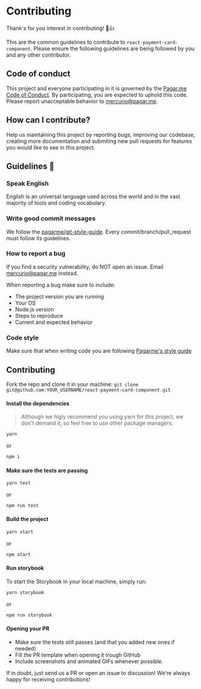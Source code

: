 # Contributing

Thank's for you interest in contributing! :tada::+1:

This are the common guidelines to contribute to `react-payment-card-component`. Please ensure the following guidelines are being followed by you and any other contributor.

## Code of conduct

This project and everyone participating in it is governed by the [Pagar.me Code of Conduct](CODE_OF_CONDUCT.md). By participating, you are expected to uphold this code. Please report unacceptable behavior to [mercurio@pagar.me](mailto:mercurio@pagar.me).

## How can I contribute?

Help us maintaining this project by reporting bugs, improving our codebase, creating more documentation and submiting new pull requests for features you would like to see in this project.

## Guidelines :rotating_light:

### Speak English

English is an universal language used across the world and in the vast majority of tools and coding vocabulary.

### Write good commit messages

We follow the [pagarme/git-style-guide](https://github.com/pagarme/git-style-guide). Every commit/branch/pull_request must follow its guidelines.

### How to report a bug

If you find a security vulnerability, do NOT open an issue. Email [mercurio@pagar.me](mailto:mercurio@pagar.me) instead.

When reporting a bug make sure to include:
- The project version you are running
- Your OS
- Node.js version
- Steps to reproduce
- Current and expected behavior

### Code style

Make sure that when writing code you are following [Pagarme's style guide](https://github.com/pagarme/javascript-style-guide)

## Contributing

Fork the repo and clone it in your machine: `git clone git@github.com:YOUR_USERNAME/react-payment-card-component.git`

#### Install the dependencies

> Although we higly recommend you using yarn for this project, we don't demand it, so feel free to use other package managers.

```sh
yarn
```

or

```sh
npm i
```

#### Make sure the tests are passing

```sh
yarn test
```

or

```sh
npm run test
```

#### Build the project

```sh
yarn start
```

or

```sh
npm start
```

#### Run storybook

To start the Storybook in your local machine, simply run: 

```sh
yarn storybook
```

or

```sh
npm run storybook
```

#### Opening your PR

- Make sure the tests still passes (and that you added new ones if needed)
- Fill the PR template when opening it trough GitHub
- Include screenshots and animated GIFs whenever possible.

If in doubt, just send us a PR or open an issue to discussion! We're always happy for receiving contributions!
